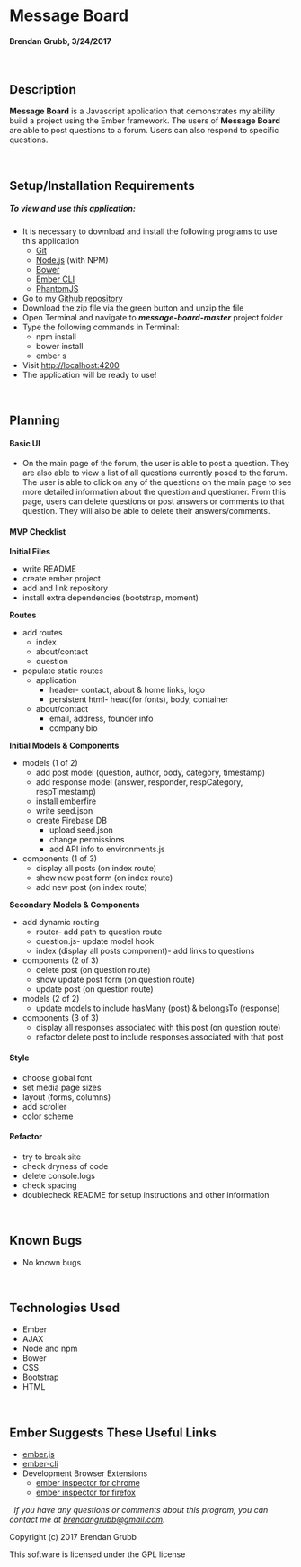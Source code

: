 # **Message Board**
#### Brendan Grubb, 3/24/2017


&nbsp;
## Description
**Message Board** is a Javascript application that demonstrates my ability build a project using the Ember framework. The users of **Message Board** are able to post questions to a forum. Users can also respond to specific questions.


&nbsp;
## Setup/Installation Requirements
##### _To view and use this application:_
* It is necessary to download and install the following programs to use this application
  * [Git](https://git-scm.com/)
  * [Node.js](https://nodejs.org/) (with NPM)
  * [Bower](https://bower.io/)
  * [Ember CLI](https://ember-cli.com/)
  * [PhantomJS](http://phantomjs.org/)
* Go to my [Github repository](https://github.com/Brendangrubb/message-board)
* Download the zip file via the green button and unzip the file
* Open Terminal and navigate to **_message-board-master_** project folder
* Type the following commands in Terminal:
  * npm install
  * bower install
  * ember s
* Visit [http://localhost:4200](http://localhost:4200)
* The application will be ready to use!


&nbsp;
## Planning

#### Basic UI
* On the main page of the forum, the user is able to post a question. They are also able to view a list of all questions currently posed to the forum. The user is able to click on any of the questions on the main page to see more detailed information about the question and questioner. From this page, users can delete questions or post answers or comments to that question. They will also be able to delete their answers/comments.

#### MVP Checklist
**Initial Files**

  * write README
  * create ember project
  * add and link repository
  * install extra dependencies  (bootstrap, moment)

**Routes**
  * add routes
    * index
    * about/contact
    * question
  * populate static routes
    * application
      * header- contact, about & home links, logo
      * persistent html- head(for fonts), body, container
    * about/contact
      * email, address, founder info
      * company bio

**Initial Models & Components**
  * models (1 of 2)
    * add post model (question, author, body, category, timestamp)
    * add response model (answer, responder, respCategory, respTimestamp)
    * install emberfire
    * write seed.json
    * create Firebase DB
      * upload seed.json
      * change permissions
      * add API info to environments.js
  * components (1 of 3)
    * display all posts (on index route)
    * show new post form (on index route)
    * add new post (on index route)

**Secondary Models & Components**
  * add dynamic routing
    * router- add path to question route
    * question.js- update model hook
    * index (display all posts component)- add links to questions
  * components (2 of 3)
    * delete post (on question route)
    * show update post form (on question route)
    * update post (on question route)
  * models (2 of 2)
    * update models to include hasMany (post) & belongsTo (response)
  * components (3 of 3)
    * display all responses associated with this post (on question route)
    * refactor delete post to include responses associated with that post

#### Style
* choose global font
* set media page sizes
* layout (forms, columns)
* add scroller
* color scheme

#### Refactor
  * try to break site
  * check dryness of code
  * delete console.logs
  * check spacing
  * doublecheck README for setup instructions and other information


&nbsp;
## Known Bugs
* No known bugs


&nbsp;
## Technologies Used
* Ember
* AJAX
* Node and npm
* Bower
* CSS
* Bootstrap
* HTML


&nbsp;
## Ember Suggests These Useful Links
* [ember.js](http://emberjs.com/)
* [ember-cli](https://ember-cli.com/)
* Development Browser Extensions
  * [ember inspector for chrome](https://chrome.google.com/webstore/detail/ember-inspector/bmdblncegkenkacieihfhpjfppoconhi)
  * [ember inspector for firefox](https://addons.mozilla.org/en-US/firefox/addon/ember-inspector/)


&nbsp;
_If you have any questions or comments about this program, you can contact me at [brendangrubb@gmail.com](mailto:brendangrubb@gmail.com)._

Copyright (c) 2017 Brendan Grubb

This software is licensed under the GPL license
